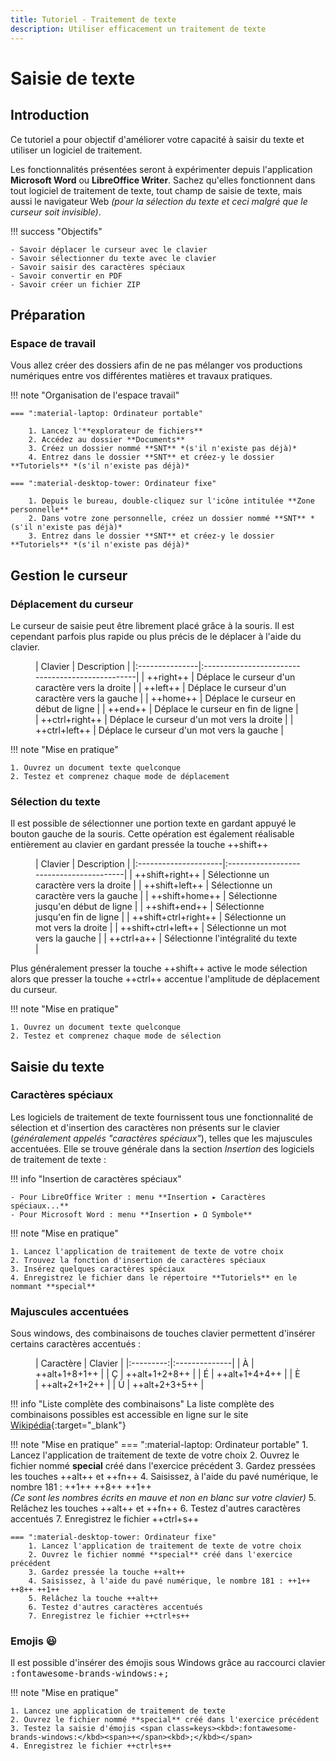 ```yaml
---
title: Tutoriel - Traitement de texte
description: Utiliser efficacement un traitement de texte 
---
```


# Saisie de texte

## Introduction

Ce tutoriel a pour objectif d'améliorer votre capacité à saisir du texte et utiliser un logiciel de traitement.

Les fonctionnalités présentées seront à expérimenter depuis l'application **Microsoft Word** ou **LibreOffice Writer**.
Sachez qu'elles fonctionnent dans tout logiciel de traitement de texte, tout champ de saisie de texte, mais aussi le
navigateur Web *(pour la sélection du texte et ceci malgré que le curseur soit invisible)*.

!!! success "Objectifs"

    - Savoir déplacer le curseur avec le clavier
    - Savoir sélectionner du texte avec le clavier
    - Savoir saisir des caractères spéciaux
    - Savoir convertir en PDF
    - Savoir créer un fichier ZIP

## Préparation

### Espace de travail

Vous allez créer des dossiers afin de ne pas mélanger vos productions numériques entre vos différentes matières et
travaux pratiques.

!!! note "Organisation de l'espace travail"

    === ":material-laptop: Ordinateur portable"

        1. Lancez l'**explorateur de fichiers**
        2. Accédez au dossier **Documents**
        3. Créez un dossier nommé **SNT** *(s'il n'existe pas déjà)*
        4. Entrez dans le dossier **SNT** et créez-y le dossier **Tutoriels** *(s'il n'existe pas déjà)*

    === ":material-desktop-tower: Ordinateur fixe"

        1. Depuis le bureau, double-cliquez sur l'icône intitulée **Zone personnelle**
        2. Dans votre zone personnelle, créez un dossier nommé **SNT** *(s'il n'existe pas déjà)*
        3. Entrez dans le dossier **SNT** et créez-y le dossier **Tutoriels** *(s'il n'existe pas déjà)*

## Gestion le curseur

### Déplacement du curseur

Le curseur de saisie peut être librement placé grâce à la souris.
Il est cependant parfois plus rapide ou plus précis de le déplacer à l'aide du clavier.

<figure markdown>
| Clavier        | Description                                      |
|:---------------|:-------------------------------------------------|
| ++right++      | Déplace le curseur d'un caractère vers la droite |
| ++left++       | Déplace le curseur d'un caractère vers la gauche |
| ++home++       | Déplace le curseur en début de ligne             |
| ++end++        | Déplace le curseur en fin de ligne               |
| ++ctrl+right++ | Déplace le curseur d'un mot vers la droite       |
| ++ctrl+left++  | Déplace le curseur d'un mot vers la gauche       |
</figure>

!!! note "Mise en pratique"

    1. Ouvrez un document texte quelconque
    2. Testez et comprenez chaque mode de déplacement

### Sélection du texte

Il est possible de sélectionner une portion texte en gardant appuyé le bouton gauche de la souris.
Cette opération est également réalisable entièrement au clavier en gardant pressée la touche ++shift++

<figure markdown>
| Clavier              | Description                             |
|:---------------------|:----------------------------------------|
| ++shift+right++      | Sélectionne un caractère vers la droite |
| ++shift+left++       | Sélectionne un caractère vers la gauche |
| ++shift+home++       | Sélectionne jusqu'en début de ligne     |
| ++shift+end++        | Sélectionne jusqu'en fin de ligne       |
| ++shift+ctrl+right++ | Sélectionne un mot vers la droite       |
| ++shift+ctrl+left++  | Sélectionne un mot vers la gauche       |
| ++ctrl+a++           | Sélectionne l'intégralité du texte      |
</figure>

Plus généralement presser la touche ++shift++ active le mode sélection alors que presser la
touche ++ctrl++ accentue l'amplitude de déplacement du curseur.

!!! note "Mise en pratique"

    1. Ouvrez un document texte quelconque
    2. Testez et comprenez chaque mode de sélection

## Saisie du texte

### Caractères spéciaux

Les logiciels de traitement de texte fournissent tous une fonctionnalité de sélection et d'insertion des caractères non
présents sur le clavier (*généralement appelés "caractères spéciaux"*), telles que les majuscules accentuées.
Elle se trouve générale dans la section *Insertion* des logiciels de traitement de texte :

!!! info "Insertion de caractères spéciaux"

    - Pour LibreOffice Writer : menu **Insertion ▸ Caractères spéciaux...**
    - Pour Microsoft Word : menu **Insertion ▸ Ω Symbole**

!!! note "Mise en pratique"

    1. Lancez l'application de traitement de texte de votre choix
    2. Trouvez la fonction d'insertion de caractères spéciaux
    3. Insérez quelques caractères spéciaux
    4. Enregistrez le fichier dans le répertoire **Tutoriels** en le nommant **special**

### Majuscules accentuées

Sous windows, des combinaisons de touches clavier permettent d'insérer certains caractères accentués :

<figure markdown>
| Caractère | Clavier       |
|:---------:|:--------------|
|     À     | ++alt+1+8+1++ |
|     Ç     | ++alt+1+2+8++ |
|     É     | ++alt+1+4+4++ |
|     È     | ++alt+2+1+2++ |
|     Ù     | ++alt+2+3+5++ |
</figure>

!!! info "Liste complète des combinaisons"
    La liste complète des combinaisons possibles est accessible en ligne sur le
    site [Wikipédia](https://fr.wikipedia.org/wiki/Combinaisons_de_touche_Alt){:target="_blank"}


!!! note "Mise en pratique"
    === ":material-laptop: Ordinateur portable"
        1. Lancez l'application de traitement de texte de votre choix
        2. Ouvrez le fichier nommé **special** créé dans l'exercice précédent
        3. Gardez pressées les touches ++alt++ et ++fn++
        4. Saisissez, à l'aide du pavé numérique, le nombre 181 : ++1++ ++8++ ++1++ <br>
           *(Ce sont les nombres écrits en mauve et non en blanc sur votre clavier)*
        5. Relâchez les touches ++alt++ et ++fn++
        6. Testez d'autres caractères accentués
        7. Enregistrez le fichier ++ctrl+s++

    === ":material-desktop-tower: Ordinateur fixe"
        1. Lancez l'application de traitement de texte de votre choix
        2. Ouvrez le fichier nommé **special** créé dans l'exercice précédent
        3. Gardez pressée la touche ++alt++
        4. Saisissez, à l'aide du pavé numérique, le nombre 181 : ++1++ ++8++ ++1++
        5. Relâchez la touche ++alt++
        6. Testez d'autres caractères accentués
        7. Enregistrez le fichier ++ctrl+s++

### Emojis :smiley:

Il est possible d'insérer des émojis sous Windows grâce au raccourci clavier <span class=keys><kbd>:fontawesome-brands-windows:</kbd><span>+</span><kbd>;</kbd></span>

!!! note "Mise en pratique"

    1. Lancez une application de traitement de texte
    2. Ouvrez le fichier nommé **special** créé dans l'exercice précédent
    3. Testez la saisie d'émojis <span class=keys><kbd>:fontawesome-brands-windows:</kbd><span>+</span><kbd>;</kbd></span>
    4. Enregistrez le fichier ++ctrl+s++
